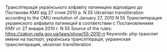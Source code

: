 Транслітерація українського алфавіту латиницею відповідно до Постанови КМУ від 27 січня 2010 р. N 55
Ukrainian transliteration according to the CMU resolution of January 27, 2010 N 55
Транслитерация украинского алфавита латиницей в соответствии с Постановлением КМУ от 27 января 2010 г. N 55
Source of the rules: https://zakon.rada.gov.ua/laws/show/55-2010-п
Keywords: php транслит имени на паспорт, українська транслітерація, украинская транслитерация, ukrainian transliteration
